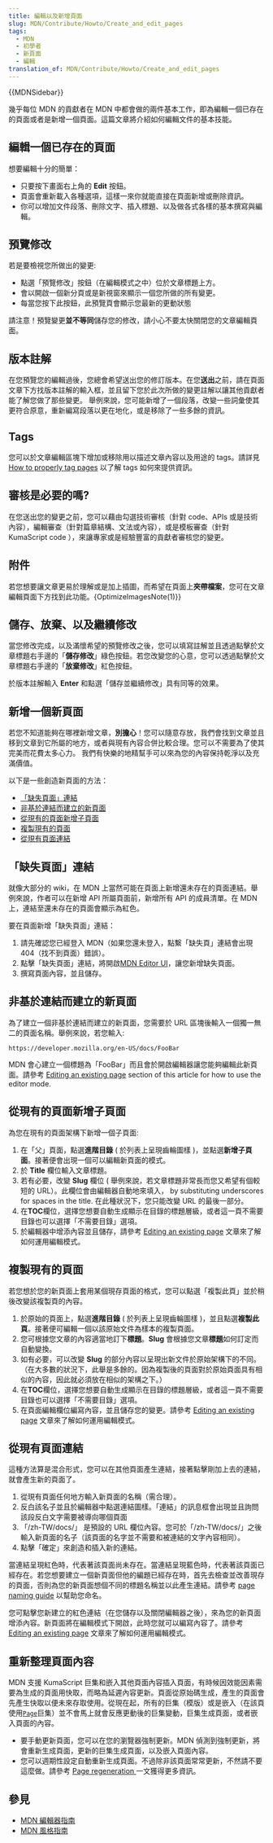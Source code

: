 ```yaml
---
title: 編輯以及新增頁面
slug: MDN/Contribute/Howto/Create_and_edit_pages
tags:
  - MDN
  - 初學者
  - 新頁面
  - 編輯
translation_of: MDN/Contribute/Howto/Create_and_edit_pages
---
```

{{MDNSidebar}}

幾乎每位 MDN 的貢獻者在 MDN 中都會做的兩件基本工作，即為編輯一個已存在的頁面或者是新增一個頁面。這篇文章將介紹如何編輯文件的基本技能。

## 編輯一個已存在的頁面

想要編輯十分的簡單：

- 只要按下畫面右上角的 **Edit** 按鈕。
- 頁面會重新載入各種選項，這樣一來你就能直接在頁面新增或刪除資訊。
- 你可以增加文件段落、刪除文字、插入標題、以及做各式各樣的基本撰寫與編輯。

## 預覽修改

若是要檢視您所做出的變更:

- 點選「預覽修改」按鈕（在編輯模式之中）位於文章標題上方。
- 會以開啟一個新分頁或是新視窗來顯示一個您所做的所有變更。
- 每當您按下此按鈕，此預覽頁會顯示您最新的更動狀態

請注意！預覽變更**並不等同**儲存您的修改，請小心不要太快關閉您的文章編輯頁面。

## 版本註解

在您預覽您的編輯過後，您總會希望送出您的修訂版本。在您**送出**之前，請在頁面文章下方找版本註解的輸入框，並且留下您於此次所做的變更註解以讓其他貢獻者能了解您做了那些變更。 舉例來說，您可能新增了一個段落，改變一些詞彙使其更符合原意，重新編寫段落以更在地化，或是移除了一些多餘的資訊。

## Tags

您可以於文章編輯區塊下增加或移除用以描述文章內容以及用途的 tags。請詳見 [How to properly tag pages](/en-US/docs/MDN/Contribute/Tagging) 以了解 tags 如何來提供資訊。

## 審核是必要的嗎?

在您送出您的變更之前，您可以藉由勾選技術審核（針對 code、APIs 或是技術內容），編輯審查（針對篇章結構、文法或內容），或是模板審查（針對 KumaScript code ），來讓專家或是經驗豐富的貢獻者審核您的變更。

## 附件

若您想要讓文章更易於理解或是加上插圖，而希望在頁面上**夾帶檔案**，您可在文章編輯頁面下方找到此功能。{OptimizeImagesNote(1)}}

## 儲存、放棄、以及繼續修改

當您修改完成，以及滿懷希望的預覽修改之後，您可以填寫註解並且透過點擊於文章標題右手邊的「**儲存修改**」綠色按鈕。若您改變您的心意，您可以透過點擊於文章標題右手邊的「**放棄修改**」紅色按鈕。

於版本註解輸入 **Enter** 和點選「儲存並繼續修改」具有同等的效果。

## 新增一個新頁面

若您不知道能夠在哪裡新增文章，**別擔心**！您可以隨意存放，我們會找到文章並且移到文章到它所屬的地方，或者與現有內容合併比較合理。您可以不需要為了使其完美而花費太多心力。 我們有快樂的地精幫手可以來為您的內容保持乾淨以及充滿價值。

以下是一些創造新頁面的方法：

- [「缺失頁面」連結](#「缺失頁面」連結)
- [非基於連結而建立的新頁面](#非基於連結而建立的新頁面)
- [從現有的頁面新增子頁面](#從現有的頁面新增子頁面)
- [複製現有的頁面](#複製現有的頁面)
- [從現有頁面連結](#從現有頁面連結)

## 「缺失頁面」連結

就像大部分的 wiki，在 MDN 上當然可能在頁面上新增還未存在的頁面連結。舉例來說，作者可以在新增 API 所屬頁面前，新增所有 API 的成員清單。在 MDN 上，連結至還未存在的頁面會顯示為紅色。

要在頁面新增「缺失頁面」連結：

1.  請先確認您已經登入 MDN（如果您還未登入，點繫「缺失頁」連結會出現 404（找不到頁面）錯誤）。
2.  點擊「缺失頁面」連結，將開啟[MDN Editor UI](/en-US/docs/MDN/Contribute/Editor)，讓您新增缺失頁面。
3.  撰寫頁面內容，並且儲存。

## 非基於連結而建立的新頁面

為了建立一個非基於連結而建立的新頁面，您需要於 URL 區塊後輸入一個獨一無二的頁面名稱。舉例來說，若您輸入:

```plain
https://developer.mozilla.org/en-US/docs/FooBar
```

MDN 會心建立一個標題為「FooBar」而且會於開啟編輯器讓您能夠編輯此新頁面。請參考 [Editing an existing page](#Editing_an_existing_page) section of this article for how to use the editor mode.

## 從現有的頁面新增子頁面

為您在現有的頁面架構下新增一個子頁面:

1.  在「父」頁面，點選**進階目錄** ( 於列表上呈現齒輪圖樣 )，並點選**新增子頁面**。接著便會出現一個可以編輯新頁面的模式。
2.  於 **Title** 欄位輸入文章標題。
3.  若有必要，改變 **Slug** 欄位 ( 舉例來說，若文章標題非常長而您又希望有個較短的 URL）。此欄位會由編輯器自動地來填入， by substituting underscores for spaces in the title. 在此種狀況下，您只能改變 URL 的最後一部分。
4.  在**TOC**欄位，選擇您想要自動生成顯示在目錄的標題層級，或者這一頁不需要目錄也可以選擇「不需要目錄」選項。
5.  於編輯器中增添內容並且儲存，請參考 [Editing an existing page](#Editing_an_existing_page) 文章來了解如何運用編輯模式。

## 複製現有的頁面

若您想於您的新頁面上套用某個現存頁面的格式，您可以點選「複製此頁」並於稍後改變該複製頁的內容。

1.  於原始的頁面上，點選**進階目錄** ( 於列表上呈現齒輪圖樣 )，並且點選**複製此頁**。接著便可編輯一個以該原始文件為樣本的複製頁面。
2.  您可根據您文章的內容適當地訂下**標題**。**Slug** 會根據您文章**標題**如何訂定而自動變換。
3.  如有必要，可以改變 **Slug** 的部分內容以呈現出新文件於原始架構下的不同。（在大多數的狀況下，此舉是多餘的。因為複製後的頁面對於原始頁面具有相似的內容，因此就必須放在相似的架構之下。）
4.  在**TOC**欄位，選擇您想要自動生成顯示在目錄的標題層級，或者這一頁不需要目錄也可以選擇「不需要目錄」選項。
5.  在頁面編輯欄位編寫內容，並且儲存您的變更。請參考 [Editing an existing page](#Editing_an_existing_page) 文章來了解如何運用編輯模式。

## 從現有頁面連結

這種方法算是混合形式，您可以在其他頁面產生連結，接著點擊剛加上去的連結，就會產生新的頁面了。

1.  從現有頁面任何地方輸入新頁面的名稱（需合理）。
2.  反白該名子並且於編輯器中點選連結圖樣。「連結」的訊息框會出現並且詢問該段反白文字需要被導向哪個頁面
3.  「/zh-TW/docs/」 是預設的 URL 欄位內容。您可於「/zh-TW/docs/」之後輸入新頁面的名子（該頁面的名字並不需要和被連結的文字內容相同）。
4.  點擊「確定」來創造和插入新的連結。

當連結呈現紅色時，代表著該頁面尚未存在。當連結呈現藍色時，代表著該頁面已經存在。若您想要建立一個新頁面但他的編題已經存在時，首先去檢查並改善現存的頁面，否則為您的新頁面想個不同的標題名稱並以此產生連結。請參考 [page naming guide](/Project:en/Page_Naming_Guide) 以幫助您命名。

您可點擊您新建立的紅色連結（在您儲存以及關閉編輯器之後），來為您的新頁面增添內容。新頁面將在編輯模式下開啟，此時您就可以編寫內容了。請參考 [Editing an existing page](#Editing_an_existing_page) 文章來了解如何運用編輯模式。

## 重新整理頁面內容

MDN 支援 KumaScript 巨集和嵌入其他頁面內容插入頁面，有時候因效能因素需要為生成的頁面用快取，而略為延遲內容更新。頁面從原始碼生成，產生的頁面會先產生快取以便未來存取使用。從現在起，所有的巨集（模版）或是嵌入（在該頁使用[`Page`](/en-US/docs/Template:Page)巨集）並不會馬上就會反應更動後的巨集變動，巨集生成頁面，或者嵌入頁面的內容。

- 要手動更新頁面，您可以在您的瀏覽器強制更新。MDN 偵測到強制更新，將會重新生成頁面，更新的巨集生成頁面，以及嵌入頁面內容。
- 您可以週期性設定自動重新生成頁面。不過除非該頁面常常更新，不然請不要這麼做。請參考 [Page regeneration ](/en-US/docs/MDN/Contribute/Tools/Page_regeneration)一文獲得更多資訊。

## 參見

- [MDN 編輯器指南](/en-US/docs/MDN/Contribute/Editor)
- [MDN 風格指南](/zh-TW/docs/MDN/Contribute/Content/Style_guide)
